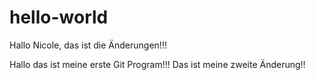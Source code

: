 # hello-world

Hallo Nicole, das ist die Änderungen!!!

Hallo das ist meine erste Git Program!!!
Das ist meine zweite Änderung!!
